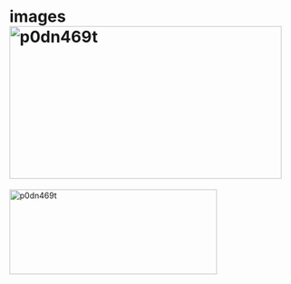 # images<img width="480" height="270" alt="p0dn469t" src="https://github.com/user-attachments/assets/fe303fbb-e802-42ec-94f5-a43e77020697" />
<img width="366" height="150" alt="p0dn469t" src="https://github.com/user-attachments/assets/8cc69261-9541-4856-9ebe-2639c8f4e0df" />
